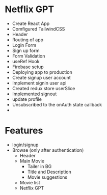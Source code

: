 # Netflix GPT

- Create React App
- Comfigured TailwindCSS
- Header
- Routing of app
- Login Form
- Sign up form
- Form Validation
- useRef Hook
- Firebase setup
- Deploying app to production
- Create signup user account
- Implement signin user api
- Created redux store userSlice
- Implemented signout
- update profile
- Unsubscribed to the onAuth state callback
-

# Features

- login/signup
- Browse (only after authentication)
  - Header
  - Main Movie
    - Tailer in BG
    - Title and Description
    - Movie suggestions
  - Movie list
  - Netflix GPT

